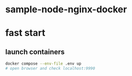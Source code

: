 # sample-node-nginx-docker

# fast start
## launch containers 
```sh
docker compose --env-file .env up
# open browser and check localhost:9990
```

